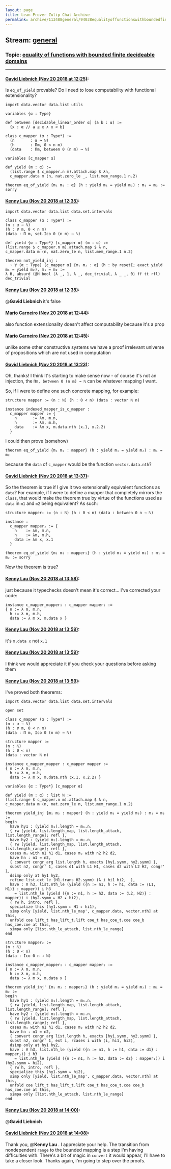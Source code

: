 ```yaml
---
layout: page
title: Lean Prover Zulip Chat Archive 
permalink: archive/113488general/94038equalityoffunctionswithboundedfinitedecideabledomains.html
---
```


## Stream: [general](index.html)
### Topic: [equality of functions with bounded finite decideable domains](94038equalityoffunctionswithboundedfinitedecideabledomains.html)

---

#### [Gavid Liebnich (Nov 20 2018 at 12:25)](https://leanprover.zulipchat.com/#narrow/stream/113488-general/topic/equality%20of%20functions%20with%20bounded%20finite%20decideable%20domains/near/148032872):
Is `eq_of_yield` provable? Do I need to lose computability with functional extensionality? 
```lean
import data.vector data.list utils

variables {α : Type}

def between [decidable_linear_order α] (a b : α) :=
  {x : α // a ≤ x ∧ x < b}

class c_mapper (α : Type*) :=
  (n       : α → ℕ)
  (h       : Πm, 0 < n m)
  (data    : Πm, between 0 (n m) → ℕ)

variables [c_mapper α]

def yield (m : α) :=
  (list.range $ c_mapper.n m).attach.map $ λn,
  c_mapper.data m ⟨n, nat.zero_le _, list.mem_range.1 n.2⟩

theorem eq_of_yield {m₁ m₂ : α} (h : yield m₁ = yield m₂) : m₁ = m₂ := sorry
```

#### [Kenny Lau (Nov 20 2018 at 12:35)](https://leanprover.zulipchat.com/#narrow/stream/113488-general/topic/equality%20of%20functions%20with%20bounded%20finite%20decideable%20domains/near/148033325):
```lean
import data.vector data.list data.set.intervals

class c_mapper (α : Type*) :=
(n : α → ℕ)
(h : ∀ m, 0 < n m)
(data : Π m, set.Ico 0 (n m) → ℕ)

def yield {α : Type*} [c_mapper α] (m : α) :=
(list.range $ c_mapper.n m).attach.map $ λ n,
c_mapper.data m ⟨n, nat.zero_le n, list.mem_range.1 n.2⟩

theorem not_yield_inj :
  ¬ ∀ (α : Type) [c_mapper α] {m₁ m₂ : α} (h : by resetI; exact yield m₁ = yield m₂), m₁ = m₂ :=
λ H, absurd (@H bool ⟨λ _, 1, λ _, dec_trivial, λ _ _, 0⟩ ff tt rfl) dec_trivial
```

#### [Kenny Lau (Nov 20 2018 at 12:35)](https://leanprover.zulipchat.com/#narrow/stream/113488-general/topic/equality%20of%20functions%20with%20bounded%20finite%20decideable%20domains/near/148033328):
@**Gavid Liebnich** it's false

#### [Mario Carneiro (Nov 20 2018 at 12:44)](https://leanprover.zulipchat.com/#narrow/stream/113488-general/topic/equality%20of%20functions%20with%20bounded%20finite%20decideable%20domains/near/148033795):
also function extensionality doesn't affect computability because it's a prop

#### [Mario Carneiro (Nov 20 2018 at 12:45)](https://leanprover.zulipchat.com/#narrow/stream/113488-general/topic/equality%20of%20functions%20with%20bounded%20finite%20decideable%20domains/near/148033820):
unlike some other constructive systems we have a proof irrelevant universe of propositions which are not used in computation

#### [Gavid Liebnich (Nov 20 2018 at 13:23)](https://leanprover.zulipchat.com/#narrow/stream/113488-general/topic/equality%20of%20functions%20with%20bounded%20finite%20decideable%20domains/near/148035327):
Oh, thanks! I think It's starting to make sense now - of course it's not an injection, the `Πm, between 0 (n m) → ℕ` can be whatever mapping I want.

So, if I were to define one such concrete mapping, for example:
```lean
structure mapper := (n : ℕ) (h : 0 < n) (data : vector ℕ n)

instance indexed_mapper_is_c_mapper :
  c_mapper mapper := {
    n       := λm, m.n,
    h       := λm, m.h,
    data    := λm x, m.data.nth ⟨x.1, x.2.2⟩
  }
```
I could then prove (somehow)
```lean
theorem eq_of_yield {m₁ m₂ : mapper} (h : yield m₁ = yield m₂) : m₁ = m₂
```
because the `data` of `c_mapper` would be the function `vector.data.nth`?

#### [Gavid Liebnich (Nov 20 2018 at 13:37)](https://leanprover.zulipchat.com/#narrow/stream/113488-general/topic/equality%20of%20functions%20with%20bounded%20finite%20decideable%20domains/near/148035891):
So the theorem is true if I give it two extensionally equivalent functions as `data`? For example, if I were to define a mapper that completely mirrors the `class`, that would make the theorem true by virtue of the functions used as `data` in `m1` and `m2` being equivalent? As such:

```lean
structure mapper₂ := (n : ℕ) (h : 0 < n) (data : between 0 n → ℕ)

instance :
  c_mapper mapper₂ := {
    n    := λm, m.n,
    h    := λm, m.h,
    data := λm x, x.1
  }

theorem eq_of_yield {m₁ m₂ : mapper₂} (h : yield m₁ = yield m₂) : m₁ = m₂ := sorry
```
Now the theorem is true?

#### [Kenny Lau (Nov 20 2018 at 13:58)](https://leanprover.zulipchat.com/#narrow/stream/113488-general/topic/equality%20of%20functions%20with%20bounded%20finite%20decideable%20domains/near/148036999):
just because it typechecks doesn't mean it's correct... I've corrected your code:
```lean
instance c_mapper_mapper₂ : c_mapper mapper₂ :=
{ n := λ m, m.n,
  h := λ m, m.h,
  data := λ m x, m.data x }
```

#### [Kenny Lau (Nov 20 2018 at 13:59)](https://leanprover.zulipchat.com/#narrow/stream/113488-general/topic/equality%20of%20functions%20with%20bounded%20finite%20decideable%20domains/near/148037009):
it's `m.data x` not `x.1`

#### [Kenny Lau (Nov 20 2018 at 13:59)](https://leanprover.zulipchat.com/#narrow/stream/113488-general/topic/equality%20of%20functions%20with%20bounded%20finite%20decideable%20domains/near/148037037):
I think we would appreciate it if you check your questions before asking them

#### [Kenny Lau (Nov 20 2018 at 13:59)](https://leanprover.zulipchat.com/#narrow/stream/113488-general/topic/equality%20of%20functions%20with%20bounded%20finite%20decideable%20domains/near/148037055):
I've proved both theorems:
```lean
import data.vector data.list data.set.intervals

open set

class c_mapper (α : Type*) :=
(n : α → ℕ)
(h : ∀ m, 0 < n m)
(data : Π m, Ico 0 (n m) → ℕ)

structure mapper :=
(n : ℕ)
(h : 0 < n)
(data : vector ℕ n)

instance c_mapper_mapper : c_mapper mapper :=
{ n := λ m, m.n,
  h := λ m, m.h,
  data := λ m x, m.data.nth ⟨x.1, x.2.2⟩ }

variables {α : Type*} [c_mapper α]

def yield (m : α) : list ℕ :=
(list.range $ c_mapper.n m).attach.map $ λ n,
c_mapper.data m ⟨n, nat.zero_le n, list.mem_range.1 n.2⟩

theorem yield_inj {m₁ m₂ : mapper} (h : yield m₁ = yield m₂) : m₁ = m₂ :=
begin
  have hy1 : (yield m₁).length = m₁.n,
  { rw [yield, list.length_map, list.length_attach, list.length_range]; refl },
  have hy2 : (yield m₂).length = m₂.n,
  { rw [yield, list.length_map, list.length_attach, list.length_range]; refl },
  cases m₁ with n1 h1 d1, cases m₂ with n2 h2 d2,
  have hn : n1 = n2,
  { convert congr_arg list.length h, exacts [hy1.symm, hy2.symm] },
  subst n2, congr' 1, cases d1 with L1 H1, cases d2 with L2 H2, congr' 1,
  dsimp only at hy1 hy2,
  refine list.ext_le (H1.trans H2.symm) (λ i hi1 hi2, _),
  have : ∀ h3, list.nth_le (yield ({n := n1, h := h1, data := ⟨L1, H1⟩} : mapper)) i h3
    = list.nth_le (yield ({n := n1, h := h2, data := ⟨L2, H2⟩} : mapper)) i (hy2.symm ▸ H2 ▸ hi2),
  { rw h, intro, refl },
  specialize this (hy1.symm ▸ H1 ▸ hi1),
  simp only [yield, list.nth_le_map', c_mapper.data, vector.nth] at this,
  unfold coe lift_t has_lift_t.lift coe_t has_coe_t.coe coe_b has_coe.coe at this,
  simpa only [list.nth_le_attach, list.nth_le_range]
end

structure mapper₂ :=
(n : ℕ)
(h : 0 < n)
(data : Ico 0 n → ℕ)

instance c_mapper_mapper₂ : c_mapper mapper₂ :=
{ n := λ m, m.n,
  h := λ m, m.h,
  data := λ m x, m.data x }

theorem yield_inj' {m₁ m₂ : mapper₂} (h : yield m₁ = yield m₂) : m₁ = m₂ :=
begin
  have hy1 : (yield m₁).length = m₁.n,
  { rw [yield, list.length_map, list.length_attach, list.length_range]; refl },
  have hy2 : (yield m₂).length = m₂.n,
  { rw [yield, list.length_map, list.length_attach, list.length_range]; refl },
  cases m₁ with n1 h1 d1, cases m₂ with n2 h2 d2,
  have hn : n1 = n2,
  { convert congr_arg list.length h, exacts [hy1.symm, hy2.symm] },
  subst n2, congr' 1, ext i, rcases i with ⟨i, hi1, hi2⟩,
  dsimp only at hy1 hy2,
  have : ∀ h3, list.nth_le (yield ({n := n1, h := h1, data := d1} : mapper₂)) i h3
    = list.nth_le (yield ({n := n1, h := h2, data := d2} : mapper₂)) i (hy2.symm ▸ hi2),
  { rw h, intro, refl },
  specialize this (hy1.symm ▸ hi2),
  simp only [yield, list.nth_le_map', c_mapper.data, vector.nth] at this,
  unfold coe lift_t has_lift_t.lift coe_t has_coe_t.coe coe_b has_coe.coe at this,
  simpa only [list.nth_le_attach, list.nth_le_range]
end
```

#### [Kenny Lau (Nov 20 2018 at 14:00)](https://leanprover.zulipchat.com/#narrow/stream/113488-general/topic/equality%20of%20functions%20with%20bounded%20finite%20decideable%20domains/near/148037125):
@**Gavid Liebnich**

#### [Gavid Liebnich (Nov 20 2018 at 14:08)](https://leanprover.zulipchat.com/#narrow/stream/113488-general/topic/equality%20of%20functions%20with%20bounded%20finite%20decideable%20domains/near/148037550):
Thank you, @**Kenny Lau** . I appreciate your help. The transition from nondependent `range` to the bounded mapping is a step I'm having difficulties with. There's a bit of magic in `convert` it would appear, I'll have to take a closer look. Thanks again, I'm going to step over the proofs.

